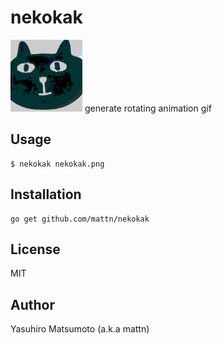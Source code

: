 # nekokak

![](https://raw.githubusercontent.com/mattn/nekokak/master/animated.gif)
generate rotating animation gif

## Usage

```
$ nekokak nekokak.png
```

## Installation

```
go get github.com/mattn/nekokak
```

## License

MIT

## Author

Yasuhiro Matsumoto (a.k.a mattn)
